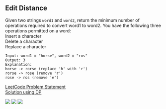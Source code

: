 ## Edit Distance
Given two strings ```word1``` and ```word2```, return the minimum number of operations required to convert word1 to word2.
You have the following three operations permitted on a word: \
Insert a character\
Delete a character\
Replace a character
```
Input: word1 = "horse", word2 = "ros"
Output: 3
Explanation: 
horse -> rorse (replace 'h' with 'r')
rorse -> rose (remove 'r')
rose -> ros (remove 'e')
```
[LeetCode Problem Statement](https://leetcode.com/problems/edit-distance/)  \
[Solution using DP](https://github.com/SamirPaul1/DSAlgo/blob/main/02_Dynamic-Programming/10.%20Edit%20Distance/02.%20Edit%20Distance%20Tabular%20DP.py)


<a href="https://github.com/SamirPaulb/assets/blob/main/edit-distance.pdf"><img src="https://raw.githubusercontent.com/SamirPaulb/assets/main/edit-distance_1.jpg" /></a>
<a href="https://github.com/SamirPaulb/assets/blob/main/edit-distance.pdf"><img src="https://raw.githubusercontent.com/SamirPaulb/assets/main/edit-distance_2.jpg" /></a>
<a href="https://github.com/SamirPaulb/assets/blob/main/edit-distance.pdf"><img src="https://raw.githubusercontent.com/SamirPaulb/assets/main/edit-distance_3.jpg" /></a>
